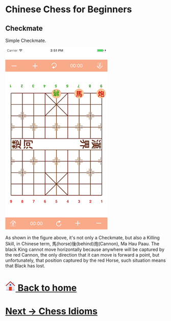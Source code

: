 # Chinese Chess for Beginners

Checkmate
------

Simple Checkmate.

![Checkmate](images/Checkmate.png) <br>

As shown in the figure above, it's not only a Checkmate, but also a Killing Skill, in Chinese term, 馬(horse)後(behind)炮(Cannon), Ma Hau Paau. The black King cannot move horizontally because anywhere will be captured by the red Cannon, the only direction that it can move is forward a point, but unfortunately, that position captured by the red Horse, such situation means that Black has lost.

# [![appstore](images/home-icon.jpg) Back to home](README.md)
# [ Next -> Chess Idioms](idiom.md)

